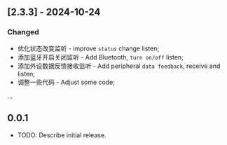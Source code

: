 ## [2.3.3] - 2024-10-24

### Changed

- 优化状态改变监听 - improve `status` change listen;
- 添加蓝牙开启关闭监听 - Add Bluetooth, `turn on/off` listen;
- 添加外设数据反馈接收监听 - Add peripheral `data feedback`, receive and listen;
- 调整一些代码 - Adjust some code;

...

## 0.0.1

- TODO: Describe initial release.
